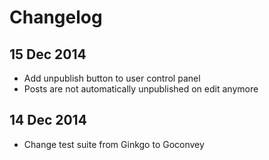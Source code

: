 # Changelog

## 15 Dec 2014

- Add unpublish button to user control panel
- Posts are not automatically unpublished on edit anymore

## 14 Dec 2014

- Change test suite from Ginkgo to Goconvey